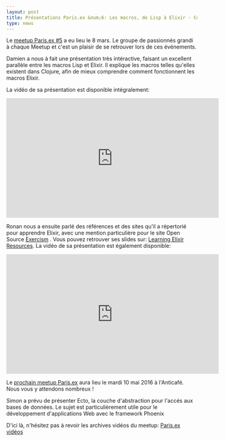 ```yaml
---
layout: post
title: Présentations Paris.ex &num;6: Les macros, de Lisp à Elixir - Comment apprendre Elixir
type: news
---
```


<p>Le <a
href="http://www.meetup.com/fr-FR/elixir/events/227031803/">meetup
Paris.ex #5</a> a eu lieu le 8 mars. Le groupe de passionnés grandi à
chaque Meetup et c'est un plaisir de se retrouver lors de ces
événements.</p>

<p>Damien a nous à fait une présentation très intéractive, faisant un
excellent parallèle entre les macros Lisp et Elixir. Il explique les
macros telles qu'elles existent dans Clojure, afin de mieux comprendre
comment fonctionnent les macros Elixir.</p>

<p>La vidéo de sa présentation est disponible intégralement:</p>

<iframe width="560" height="315" src="https://www.youtube.com/embed/Mhc5Q3wDWK4" frameborder="0" allowfullscreen></iframe>

Ronan nous a ensuite parlé des références et des sites qu'il a
répertorié pour apprendre Elixir, avec une mention particulière pour
le site Open Source <a href="http://exercism.io/">Exercism</a> . Vous
pouvez retrouver ses slides sur: <a
href="http://slides.com/ronanh/learning-elixir-resources">Learning
Elixir Resources</a>. La vidéo de sa présentation est également
disponible:</p>

<iframe width="560" height="315" src="https://www.youtube.com/embed/p9-UedakllU" frameborder="0" allowfullscreen></iframe>

<p>Le <a
href="http://www.meetup.com/fr-FR/elixir/events/229456623/">prochain
meetup Paris.ex</a> aura lieu le mardi 10 mai 2016 à l'Anticafé. Nous
vous y attendons nombreux !</p>

<p>Simon a prévu de présenter Ecto, la couche d'abstraction pour
l'accés aux bases de données. Le sujet est particulièrement utile pour
le développement d'applications Web avec le framework Phoenix</p>

<p>D'ici là, n'hésitez pas à revoir les archives vidéos du meetup: <a
href="https://www.youtube.com/playlist?list=PLXeQZzENE-sJHr77-7Q5eHg_YoOj0LMiI">Paris.ex
vidéos</a></p>
